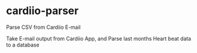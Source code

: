 cardiio-parser
==============

Parse CSV from Cardiio E-mail

Take E-mail output from Cardiio App, and Parse last months Heart beat data to a database
